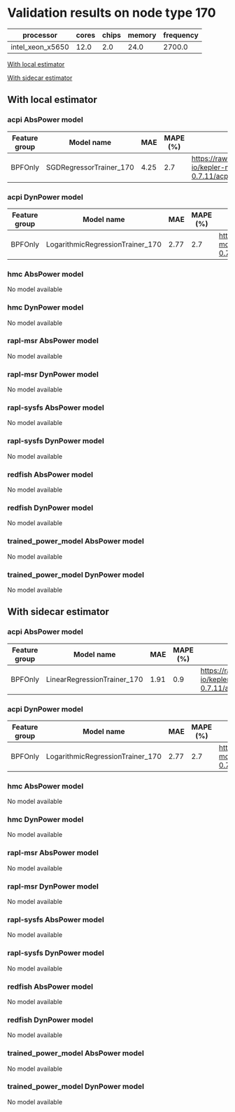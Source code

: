 # Validation results on node type 170

| processor | cores | chips | memory | frequency |
| --- | --- | --- | --- | --- |
| intel_xeon_x5650 | 12.0 | 2.0 | 24.0 | 2700.0 |

[With local estimator](#with-local-estimator)

[With sidecar estimator](#with-sidecar-estimator)

## With local estimator

### acpi AbsPower model

| Feature group | Model name | MAE | MAPE (%) | URL |
| --- | --- | --- | --- | --- |
| BPFOnly | SGDRegressorTrainer_170 | 4.25 | 2.7 | https://raw.githubusercontent.com/sustainable-computing-io/kepler-model-db/main/models/v0.7/specpower-0.7.11/acpi/AbsPower/BPFOnly/SGDRegressorTrainer_170.json |
### acpi DynPower model

| Feature group | Model name | MAE | MAPE (%) | URL |
| --- | --- | --- | --- | --- |
| BPFOnly | LogarithmicRegressionTrainer_170 | 2.77 | 2.7 | https://raw.githubusercontent.com/sustainable-computing-io/kepler-model-db/main/models/v0.7/specpower-0.7.11/acpi/DynPower/BPFOnly/LogarithmicRegressionTrainer_170.json |
### hmc AbsPower model

No model available

### hmc DynPower model

No model available

### rapl-msr AbsPower model

No model available

### rapl-msr DynPower model

No model available

### rapl-sysfs AbsPower model

No model available

### rapl-sysfs DynPower model

No model available

### redfish AbsPower model

No model available

### redfish DynPower model

No model available

### trained_power_model AbsPower model

No model available

### trained_power_model DynPower model

No model available

## With sidecar estimator

### acpi AbsPower model

| Feature group | Model name | MAE | MAPE (%) | URL |
| --- | --- | --- | --- | --- |
| BPFOnly | LinearRegressionTrainer_170 | 1.91 | 0.9 | https://raw.githubusercontent.com/sustainable-computing-io/kepler-model-db/main/models/v0.7/specpower-0.7.11/acpi/AbsPower/BPFOnly/LinearRegressionTrainer_170.zip |
### acpi DynPower model

| Feature group | Model name | MAE | MAPE (%) | URL |
| --- | --- | --- | --- | --- |
| BPFOnly | LogarithmicRegressionTrainer_170 | 2.77 | 2.7 | https://raw.githubusercontent.com/sustainable-computing-io/kepler-model-db/main/models/v0.7/specpower-0.7.11/acpi/DynPower/BPFOnly/LogarithmicRegressionTrainer_170.zip |
### hmc AbsPower model

No model available

### hmc DynPower model

No model available

### rapl-msr AbsPower model

No model available

### rapl-msr DynPower model

No model available

### rapl-sysfs AbsPower model

No model available

### rapl-sysfs DynPower model

No model available

### redfish AbsPower model

No model available

### redfish DynPower model

No model available

### trained_power_model AbsPower model

No model available

### trained_power_model DynPower model

No model available


